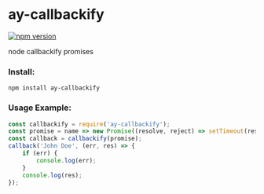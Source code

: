 # ay-callbackify
[![npm version](https://img.shields.io/badge/npm-1.0.7-green.svg)](https://www.npmjs.com/package/ay-callbackify)

node callbackify promises

### Install:
```
npm install ay-callbackify
```
### Usage Example:
```javascript
const callbackify = require('ay-callbackify');
const promise = name => new Promise((resolve, reject) => setTimeout(resolve.bind(this, name), 100));
const callback = callbackify(promise);
callback('John Doe', (err, res) => {
	if (err) {
		console.log(err);
	}
	console.log(res);
});
```
